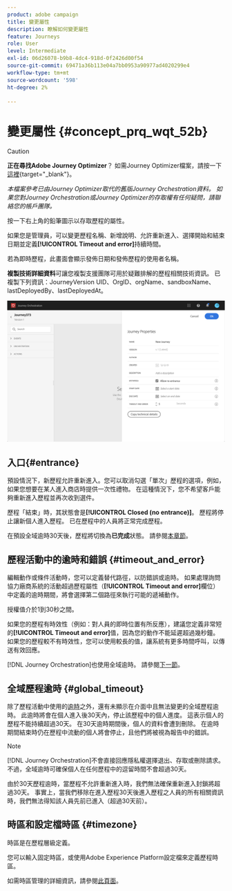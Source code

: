 ```yaml
---
product: adobe campaign
title: 變更屬性
description: 瞭解如何變更屬性
feature: Journeys
role: User
level: Intermediate
exl-id: 06d26078-b9b8-4dc4-918d-0f2426d00f54
source-git-commit: 69471a36b113e04a7bb0953a90977ad4020299e4
workflow-type: tm+mt
source-wordcount: '598'
ht-degree: 2%

---
```


# 變更屬性 {#concept_prq_wqt_52b}



>[!CAUTION]
>
>**正在尋找Adobe Journey Optimizer**？ 如需Journey Optimizer檔案，請按一下[這裡](https://experienceleague.adobe.com/zh-hant/docs/journey-optimizer/using/ajo-home){target="_blank"}。
>
>
>_本檔案參考已由Journey Optimizer取代的舊版Journey Orchestration資料。 如果您對Journey Orchestration或Journey Optimizer的存取權有任何疑問，請聯絡您的帳戶團隊。_


按一下右上角的鉛筆圖示以存取歷程的屬性。

如果您是管理員，可以變更歷程名稱、新增說明、允許重新進入、選擇開始和結束日期並定義&#x200B;**[!UICONTROL Timeout and error]**&#x200B;持續時間。

若為即時歷程，此畫面會顯示發佈日期和發佈歷程的使用者名稱。

**複製技術詳細資料**&#x200B;可讓您複製支援團隊可用於疑難排解的歷程相關技術資訊。 已複製下列資訊：JourneyVersion UID、OrgID、orgName、sandboxName、lastDeployedBy、lastDeployedAt。

![](../assets/journey32.png)

## 入口{#entrance}

預設情況下，新歷程允許重新進入。您可以取消勾選「單次」歷程的選項，例如，如果您想要在某人進入商店時提供一次性禮物。 在這種情況下，您不希望客戶能夠重新進入歷程並再次收到選件。

歷程「結束」時，其狀態會是&#x200B;**[!UICONTROL Closed (no entrance)]**。 歷程將停止讓新個人進入歷程。 已在歷程中的人員將正常完成歷程。

在預設全域逾時30天後，歷程將切換為&#x200B;**已完成**&#x200B;狀態。 請參閱[本章節](#global_timeout)。

## 歷程活動中的逾時和錯誤 {#timeout_and_error}

編輯動作或條件活動時，您可以定義替代路徑，以防錯誤或逾時。 如果處理詢問協力廠商系統的活動超過歷程屬性（**[!UICONTROL Timeout and  error]**&#x200B;欄位）中定義的逾時期間，將會選擇第二個路徑來執行可能的遞補動作。

授權值介於1到30秒之間。

如果您的歷程有時效性（例如：對人員的即時位置有所反應），建議您定義非常短的&#x200B;**[!UICONTROL Timeout and error]**&#x200B;值，因為您的動作不能延遲超過幾秒鐘。 如果您的歷程較不有時效性，您可以使用較長的值，讓系統有更多時間呼叫，以傳送有效回應。

[!DNL Journey Orchestration]也使用全域逾時。 請參閱[下一節](#global_timeout)。

## 全域歷程逾時 {#global_timeout}

除了歷程活動中使用的[逾時](#timeout_and_error)之外，還有未顯示在介面中且無法變更的全域歷程逾時。 此逾時將會在個人進入後30天內，停止該歷程中的個人進度。 這表示個人的歷程不能持續超過30天。 在30天逾時期間後，個人的資料會遭到刪除。 在逾時期間結束時仍在歷程中流動的個人將會停止，且他們將被視為報告中的錯誤。

>[!NOTE]
>
>[!DNL Journey Orchestration]不會直接回應隱私權選擇退出、存取或刪除請求。 不過，全域逾時可確保個人在任何歷程中的逗留時間不會超過30天。

由於30天歷程逾時，當歷程不允許重新進入時，我們無法確保重新進入封鎖將超過30天。 事實上，當我們移除在進入歷程30天後進入歷程之人員的所有相關資訊時，我們無法得知該人員先前已進入（超過30天前）。

## 時區和設定檔時區 {#timezone}

時區是在歷程層級定義。

您可以輸入固定時區，或使用Adobe Experience Platform設定檔來定義歷程時區。

如需時區管理的詳細資訊，請參閱[此頁面](../building-journeys/timezone-management.md)。

